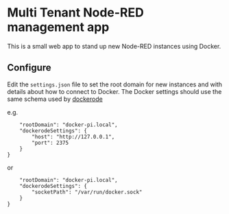 # Multi Tenant Node-RED management app

This is a small web app to stand up new Node-RED instances using Docker.

## Configure

Edit the `settings.json` file to set the root domain for new instances and with
details about how to connect to Docker. The Docker settings should use the same
schema used by [dockerode](https://www.npmjs.com/package/dockerode)

e.g.

```{
	"rootDomain": "docker-pi.local",
	"dockerodeSettings": {
		"host": "http://127.0.0.1",
		"port": 2375
	}
}
```

or
```{
	"rootDomain": "docker-pi.local",
	"dockerodeSettings": {
		"socketPath": "/var/run/docker.sock"
	}
}
```